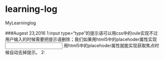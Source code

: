 # learning-log
MyLearninglog

###Augest 23,2016
1:input type=“type”的提示语可以用css中的vule实现不过用户输入的时候需要把提示语删除；我们如果用html5中的placehoder属性实现<input placehoder=""> 用html5中的placehoder属性就能实现获取焦点时候自动去掉提示。
2:
    <!--在ie6下才识别png处理-->
		<!--[if IE 6]>
		<script src="js/DD_belatedPNG_0.0.8a.js"></script>
		<script>
			DD_belatedPNG.fix('*');
		</script>
	    <![endif]-->
